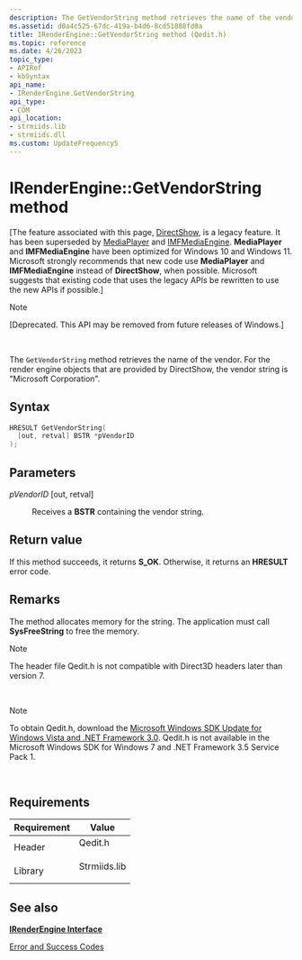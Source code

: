```yaml
---
description: The GetVendorString method retrieves the name of the vendor. For the render engine objects that are provided by DirectShow, the vendor string is &\#0034;Microsoft Corporation&\#0034;.
ms.assetid: d0a4c525-67dc-419a-b4d6-8cd51888fd8a
title: IRenderEngine::GetVendorString method (Qedit.h)
ms.topic: reference
ms.date: 4/26/2023
topic_type: 
- APIRef
- kbSyntax
api_name: 
- IRenderEngine.GetVendorString
api_type: 
- COM
api_location: 
- strmiids.lib
- strmiids.dll
ms.custom: UpdateFrequency5
---
```


# IRenderEngine::GetVendorString method

\[The feature associated with this page, [DirectShow](/windows/win32/directshow/directshow), is a legacy feature. It has been superseded by [MediaPlayer](/uwp/api/Windows.Media.Playback.MediaPlayer) and [IMFMediaEngine](/windows/win32/api/mfmediaengine/nn-mfmediaengine-imfmediaengine). **MediaPlayer** and **IMFMediaEngine** have been optimized for Windows 10 and Windows 11. Microsoft strongly recommends that new code use **MediaPlayer** and **IMFMediaEngine** instead of **DirectShow**, when possible. Microsoft suggests that existing code that uses the legacy APIs be rewritten to use the new APIs if possible.\]

> [!Note]  
> \[Deprecated. This API may be removed from future releases of Windows.\]

 

The `GetVendorString` method retrieves the name of the vendor. For the render engine objects that are provided by DirectShow, the vendor string is "Microsoft Corporation".

## Syntax


```C++
HRESULT GetVendorString(
  [out, retval] BSTR *pVendorID
);
```



## Parameters

<dl> <dt>

*pVendorID* \[out, retval\]
</dt> <dd>

Receives a **BSTR** containing the vendor string.

</dd> </dl>

## Return value

If this method succeeds, it returns **S\_OK**. Otherwise, it returns an **HRESULT** error code.

## Remarks

The method allocates memory for the string. The application must call **SysFreeString** to free the memory.

> [!Note]  
> The header file Qedit.h is not compatible with Direct3D headers later than version 7.

 

> [!Note]  
> To obtain Qedit.h, download the [Microsoft Windows SDK Update for Windows Vista and .NET Framework 3.0](https://msdn.microsoft.com/windowsvista/bb980924.aspx). Qedit.h is not available in the Microsoft Windows SDK for Windows 7 and .NET Framework 3.5 Service Pack 1.

 

## Requirements



| Requirement | Value |
|--------------------|-----------------------------------------------------------------------------------------|
| Header<br/>  | <dl> <dt>Qedit.h</dt> </dl>      |
| Library<br/> | <dl> <dt>Strmiids.lib</dt> </dl> |



## See also

<dl> <dt>

[**IRenderEngine Interface**](irenderengine.md)
</dt> <dt>

[Error and Success Codes](error-and-success-codes.md)
</dt> </dl>

 

 




